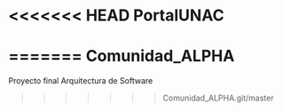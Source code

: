 <<<<<<< HEAD
PortalUNAC
==========
=======
Comunidad_ALPHA
===============

Proyecto final Arquitectura de Software 
>>>>>>> Comunidad_ALPHA.git/master
